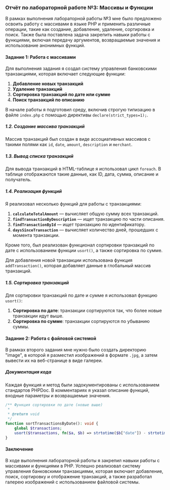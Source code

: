 ### Отчёт по лабораторной работе №3: Массивы и Функции

В рамках выполнения лабораторной работы №3 мне было предложено освоить работу с массивами в языке PHP и применить различные операции, такие как создание, добавление, удаление, сортировка и поиск. Также была поставлена задача закрепить навыки работы с функциями, включая передачу аргументов, возвращаемые значения и использование анонимных функций.

#### Задание 1: Работа с массивами

Для выполнения задания я создал систему управления банковскими транзакциями, которая включает следующие функции:

1. **Добавление новых транзакций**
2. **Удаление транзакций**
3. **Сортировка транзакций по дате или сумме**
4. **Поиск транзакций по описанию**

В начале работы я подготовил среду, включив строгую типизацию в файле `index.php` с помощью директивы `declare(strict_types=1);`.

##### 1.2. Создание массива транзакций

Массив транзакций был создан в виде ассоциативных массивов с такими полями как `id`, `date`, `amount`, `description` и `merchant`. 
##### 1.3. Вывод списка транзакций

Для вывода транзакций в HTML-таблице я использовал цикл `foreach`. В таблице отображаются такие данные, как ID, дата, сумма, описание и получатель.
##### 1.4. Реализация функций

Я реализовал несколько функций для работы с транзакциями:

1. **`calculateTotalAmount`** — вычисляет общую сумму всех транзакций.
2. **`findTransactionByDescription`** — ищет транзакцию по части описания.
3. **`findTransactionById`** — ищет транзакцию по идентификатору.
4. **`daysSinceTransaction`** — вычисляет количество дней, прошедших с момента транзакции.

Кроме того, был реализован функционал сортировки транзакций по дате с использованием функции `usort()`, а также сортировка по сумме.

Для добавления новой транзакции использована функция `addTransaction()`, которая добавляет данные в глобальный массив транзакций.

##### 1.5. Сортировка транзакций

Для сортировки транзакций по дате и сумме я использовал функцию `usort()`:

1. **Сортировка по дате**: транзакции сортируются так, что более новые транзакции идут выше.
2. **Сортировка по сумме**: транзакции сортируются по убыванию суммы.

#### Задание 2: Работа с файловой системой

В рамках второго задания мне нужно было создать директорию "image", в которой я разместил изображений в формате `.jpg`, а затем вывести их на веб-странице в виде галереи.
##### Документация кода

Каждая функция и метод были задокументированы с использованием стандартов PHPDoc. В комментариях я указал описание функций, входные параметры и возвращаемые значения.

```php
/** Функция сортировки по дате (новые выше)
 *
 * @return void
 */
function sortTransactionsByDate(): void {
    global $transactions;
    usort($transactions, fn($a, $b) => strtotime($b["date"]) - strtotime($a["date"]));
}
```

#### Заключение

В ходе выполнения лабораторной работы я закрепил навыки работы с массивами и функциями в PHP. Успешно реализовал систему управления банковскими транзакциями, которая включает добавление, поиск, сортировку и отображение транзакций, а также разработал галерею изображений с использованием файловой системы.
